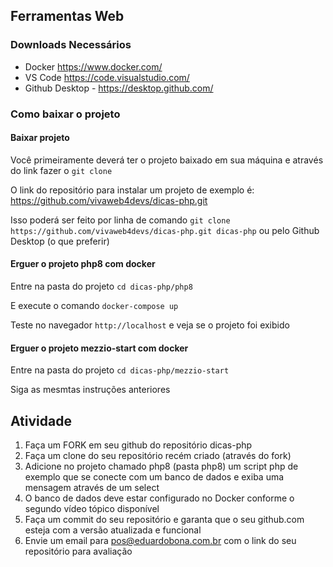 ## Ferramentas Web

### Downloads Necessários

- Docker https://www.docker.com/
- VS Code https://code.visualstudio.com/
- Github Desktop - https://desktop.github.com/

### Como baixar o projeto 

#### Baixar projeto

Você primeiramente deverá ter o projeto baixado em sua máquina e através do link fazer o ```git clone```

O link do repositório para instalar um projeto de exemplo é: https://github.com/vivaweb4devs/dicas-php.git

Isso poderá ser feito por linha de comando ```git clone https://github.com/vivaweb4devs/dicas-php.git dicas-php``` ou pelo Github Desktop (o que preferir)

#### Erguer o projeto php8 com docker

Entre na pasta do projeto ```cd dicas-php/php8```

E execute o comando ```docker-compose up```

Teste no navegador ```http://localhost``` e veja se o projeto foi exibido

#### Erguer o projeto mezzio-start com docker

Entre na pasta do projeto ```cd dicas-php/mezzio-start```

Siga as mesmtas instruções anteriores

## Atividade

1. Faça um FORK em seu github do repositório dicas-php
2. Faça um clone do seu repositório recém criado (através do fork)
3. Adicione no projeto chamado php8 (pasta php8) um script php de exemplo que se conecte com um banco de dados e exiba uma mensagem através de um select
4. O banco de dados deve estar configurado no Docker conforme o segundo vídeo tópico disponível
5. Faça um commit do seu repositório e garanta que o seu github.com esteja com a versão atualizada e funcional
6. Envie um email para pos@eduardobona.com.br com o link do seu repositório para avaliação
